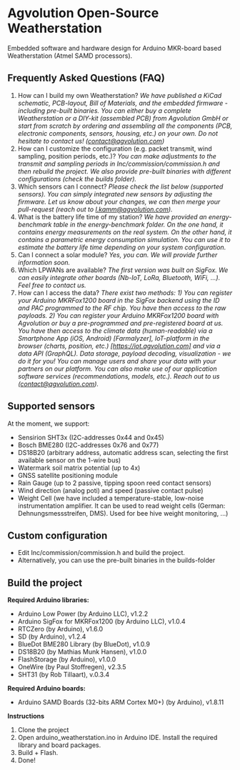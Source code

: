 # Agvolution Open-Source Weatherstation
Embedded software and hardware design for Arduino MKR-board based Weatherstation (Atmel SAMD processors).

## Frequently Asked Questions (FAQ)
1. How can I build my own Weatherstation? _We have published a KiCad schematic, PCB-layout, Bill of Materials, and the embedded firmware - including pre-built binaries. You can either buy a complete Weatherstation or a DIY-kit (assembled PCB) from Agvolution GmbH or start from scratch by ordering and assembling all the components (PCB, electronic components, sensors, housing, etc.) on your own. Do not hesitate to contact us! (contact@agvolution.com)_
2. How can I customize the configuration (e.g. packet transmit, wind sampling, position periods, etc.)? _You can make adjustments to the transmit and sampling periods in Inc/commission/commission.h and then rebuild the project. We also provide pre-built binaries with different configurations (check the builds folder)._
3. Which sensors can I connect? _Please check the list below (supported sensors). You can simply integrated new sensors by adjusting the firmware. Let us know about your changes, we can then merge your pull-request (reach out to l.kamm@agvolution.com)._
4. What is the battery life time of my station? _We have provided an energy-benchmark table in the energy-benchmark folder. On the one hand, it contains energy measurements on the real system. On the other hand, it contains a parametric energy consumption simulation. You can use it to estimate the battery life time depending on your system configuration._
5. Can I connect a solar module? _Yes, you can. We will provide further information soon._
6. Which LPWANs are available? _The first version was built on SigFox. We can easily integrate other boards (Nb-IoT, LoRa, Bluetooth, WiFi, ...). Feel free to contact us._
7. How can I access the data? _There exist two methods: 1) You can register your Arduino MKRFox1200 board in the SigFox backend using the ID and PAC programmed to the RF chip. You have then access to the raw payloads. 2) You can register your Arduino MKRFox1200 board with Agvolution or buy a pre-programmed and pre-registered board at us. You have then access to the climate data (human-readable) via a Smartphone App (iOS, Android) [Farmalyzer], IoT-platform in the browser (charts, position, etc.) [https://iot.agvolution.com] and via a data API (GraphQL). Data storage, payload decoding, visualization - we do it for you! You can manage users and share your data with your partners on our platform. You can also make use of our application software services (recommendations, models, etc.). Reach out to us (contact@agvolution.com)._


## Supported sensors
At the moment, we support:
* Sensirion SHT3x (I2C-addresses 0x44 and 0x45)
* Bosch BME280 (I2C-addresses 0x76 and 0x77)
* DS18B20 (arbitrary address, automatic address scan, selecting the first available sensor on the 1-wire bus)
* Watermark soil matrix potential (up to 4x)
* GNSS satellite positioning module
* Rain Gauge (up to 2 passive, tipping spoon reed contact sensors)
* Wind direction (analog poti) and speed (passive contact pulse)
* Weight Cell (we have included a temperature-stable, low-noise instrumentation amplifier. It can be used to read weight cells (German: Dehnungsmessstreifen, DMS). Used for bee hive weight monitoring, ...)

## Custom configuration
* Edit Inc/commission/commission.h and build the project.
* Alternatively, you can use the pre-built binaries in the builds-folder

## Build the project
**Required Arduino libraries:**
* Arduino Low Power (by Arduino LLC), v1.2.2
* Arduino SigFox for MKRFox1200 (by Arduino LLC), v1.0.4
* RTCZero (by Arduino), v1.6.0
* SD (by Arduino), v1.2.4
* BlueDot BME280 Library (by BlueDot), v1.0.9
* DS18B20 (by Mathias Munk Hansen), v1.0.0
* FlashStorage (by Arduino), v1.0.0
* OneWire (by Paul Stoffregen), v2.3.5
* SHT31 (by Rob Tillaart), v.0.3.4

**Required Arduino boards:**
* Arduino SAMD Boards (32-bits ARM Cortex M0+) (by Arduino), v1.8.11

**Instructions**
1. Clone the project
2. Open arduino_weatherstation.ino in Arduino IDE. Install the required library and board packages.
3. Build + Flash.
4. Done!

